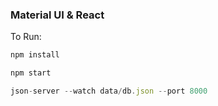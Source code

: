 ### Material UI & React

To Run:

```js
npm install

npm start

json-server --watch data/db.json --port 8000
```
